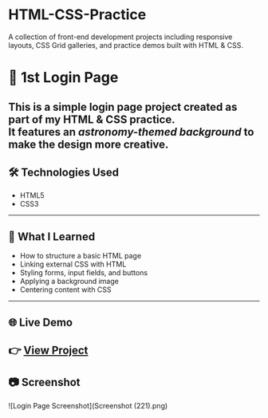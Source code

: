 # HTML-CSS-Practice
A collection of front-end development projects including responsive layouts, CSS Grid galleries, and practice demos built with HTML &amp; CSS.
# 🌌 1st Login Page

This is a simple login page project created as part of my HTML & CSS practice.  
It features an *astronomy-themed background* to make the design more creative.
---
## 🛠 Technologies Used
- HTML5  
- CSS3  
---
## 📖 What I Learned
- How to structure a basic HTML page  
- Linking external CSS with HTML  
- Styling forms, input fields, and buttons  
- Applying a background image  
- Centering content with CSS  
---
## 🌐 Live Demo
👉 [View Project](https://maziaramzan80.github.io/HTML-CSS-Practice/1stLoginPage)
---
## 📷 Screenshot
![Login Page Screenshot](Screenshot (221).png)
